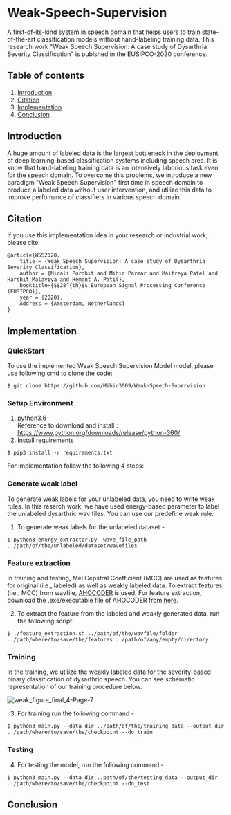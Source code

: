 # Weak-Speech-Supervision
A first-of-its-kind system in speech domain that helps users to train state-of-the-art classification models without hand-labeling training data. This research work "Weak Speech Supervision: A case study of Dysarthria Severity Classification" is pubished in the EUSIPCO-2020 conference.

## Table of contents
1. [Introduction](#intro)
2. [Citation](#cite)
3. [Implementation](#implement)
4. [Conclusion](#summary)

<a name="intro"></a>
## Introduction

A huge amount of labeled data is the largest bottleneck in the deployment of deep learning-based classification systems including speech area. It is know that hand-labeling training data is an intensively laborious task even for the speech domain. To overcome this problems, we introduce a new paradigm "Weak Speech Supervision" first time in speech domain to produce a labeled data without user intervention, and utilize this data to improve perfomance of classifiers in various speech domain.

<a name="cite"></a>
## Citation

If you use this implementation idea in your research or industrial work, please cite:

```
@article{WSS2020,
	title = {Weak Speech Supervision: A case study of Dysarthria Severity Classification},
	author = {Mirali Purohit and Mihir Parmar and Maitreya Patel and Harshit Malaviya and Hemant A. Patil},
	booktitle={$$28^{th}$$ European Signal Processing Conference (EUSIPCO)},
	year = {2020},
	Address = {Amsterdam, Netherlands}
}
```
<a name="implement"></a>
## Implementation

### QuickStart

To use the implemented Weak Speech Supervision Model model, please use following cmd to clone the code:

```
$ git clone https://github.com/Mihir3009/Weak-Speech-Supervision
```

### Setup Environment

1. python3.6 <br /> Reference to download and install : https://www.python.org/downloads/release/python-360/
2. Install requirements <br /> 
```
$ pip3 install -r requirements.txt
```

For implementation follow the following 4 steps:

### Generate weak label
To generate weak labels for your unlabeled data, you need to write weak rules. In this reserch work, we have used energy-based parameter to label the unlabeled dysarthric wav files. You can use our predefine weak rule.

1. To generate weak labels for the unlabeled dataset -
```
$ python3 energy_extractor.py -wave_file_path ../path/of/the/unlabeled/dataset/wavefiles
```

### Feature extraction
In training and testing, Mel Cepstral Coefficient (MCC) are used as features for original (i.e., labeled) as well as weakly labeled data. To extract features (i.e., MCC) from wavfile, [AHOCODER](https://aholab.ehu.eus/ahocoder/info.html) is used. For feature extraction, download the .exe/executable file of AHOCODER from [here](https://aholab.ehu.eus/ahocoder/info.html).

2. To extract the feature from the labeled and weakly generated data, run the following script:
```
$ ./feature_extraction.sh ../path/of/the/wavfile/folder ../path/where/to/save/the/features ../path/of/any/empty/directory
```

### Training
In the training, we utilize the weakly labeled data for the severity-based binary classification of dysarthric speech. You can see schematic representation of our training procedure below.

![weak_figure_final_4-Page-7](https://user-images.githubusercontent.com/47143544/92290254-567b1c00-eec8-11ea-9ddf-048a47aa8486.jpeg)

3. For training run the following command -
```
$ python3 main.py --data_dir ../path/of/the/training_data --output_dir ../path/where/to/save/the/checkpoint --do_train
```

### Testing
4. For testing the model, run the following command -
```
$ python3 main.py --data_dir ..path/of/the/testing_data --output_dir ../path/where/to/save/the/checkpoint --do_test
```
<a name="summary"></a>
## Conclusion
